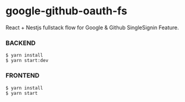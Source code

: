# google-github-oauth-fs
React + Nestjs fullstack flow for Google &amp; Github SingleSignin Feature.

### BACKEND
```
$ yarn install
$ yarn start:dev
```

### FRONTEND
```
$ yarn install
$ yarn start
```
